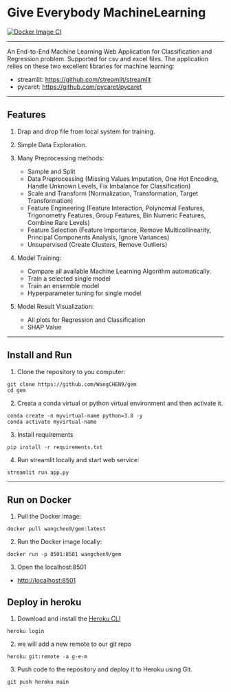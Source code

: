 # Give Everybody MachineLearning

[![Docker Image CI](https://github.com/WangCHEN9/gem/actions/workflows/docker-image.yml/badge.svg)](https://github.com/WangCHEN9/gem/actions/workflows/docker-image.yml)

---

An End-to-End Machine Learning Web Application for Classification and Regression problem. Supported for csv and excel files. The application relies on these two excellent libraries for
machine learning:

- streamlit: https://github.com/streamlit/streamlit
- pycaret: https://github.com/pycaret/pycaret

---

## Features

1. Drap and drop file from local system for training.

2. Simple Data Exploration.

3. Many Preprocessing methods:

   - Sample and Split
   - Data Preprocessing (Missing Values Imputation, One Hot Encoding, Handle Unknown Levels, Fix Imbalance for Classification)
   - Scale and Transform (Normalization, Transformation, Target Transformation)
   - Feature Engineering (Feature Interaction, Polynomial Features, Trigonometry Features, Group Features, Bin Numeric Features, Combine Rare Levels)
   - Feature Selection (Feature Importance, Remove Multicollinearity, Principal Components Analysis, Ignore Variances)
   - Unsupervised (Create Clusters, Remove Outliers)

4. Model Training:

   - Compare all available Machine Learning Algorithm automatically.
   - Train a selected single model
   - Train an ensemble model
   - Hyperparameter tuning for single model

5. Model Result Visualization:

   - All plots for Regression and Classification
   - SHAP Value

<!-- 6. Prediction and Save Model:

   - Online Prediction
   - Batch Prediction
   - Save whole Machine Learning Pipeline as pickle file -->

---

## Install and Run

1. Clone the repository to you computer:

```shell script
git clone https://github.com/WangCHEN9/gem
cd gem
```

2. Creata a conda virtual or python virtual environment and then activate it.

```shell script
conda create -n myvirtual-name python=3.8 -y
conda activate myvirtual-name
```

3. Install requirements

```shell script
pip install -r requirements.txt
```

4. Run streamlit locally and start web service:

```shell script
streamlit run app.py
```

---

## Run on Docker

1. Pull the Docker image:

```
docker pull wangchen9/gem:latest
```

2. Run the Docker image locally:

```
docker run -p 8501:8501 wangchen9/gem
```

3. Open the localhost:8501

- [http://localhost:8501](http://localhost:8501)

## Deploy in heroku

1. Download and install the [Heroku CLI](https://devcenter.heroku.com/articles/heroku-cli)

```
heroku login
```

2. we will add a new remote to our git repo

```
heroku git:remote -a g-e-m
```

3. Push code to the repository and deploy it to Heroku using Git.

```
git push heroku main
```
